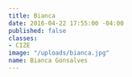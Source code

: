 ```yaml
---
title: Bianca
date: 2016-04-22 17:55:00 -04:00
published: false
classes:
- CIZE
image: "/uploads/bianca.jpg"
name: Bianca Gonsalves
---
```


